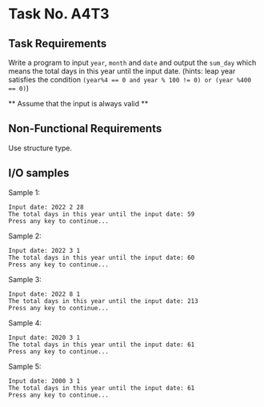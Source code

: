 # Task No. A4T3

## Task Requirements
Write a program to input `year`, `month` and `date` and output the `sum_day` which means the total days in this year until the input date. (hints: leap year satisfies the condition `(year%4 == 0 and year % 100 != 0) or (year %400 == 0)`)

** Assume that the input is always valid **

## Non-Functional Requirements

Use structure type.

## I/O samples

Sample 1:
```
Input date: 2022 2 28
The total days in this year until the input date: 59
Press any key to continue...
```

Sample 2:
```
Input date: 2022 3 1
The total days in this year until the input date: 60
Press any key to continue...
```

Sample 3:
```
Input date: 2022 8 1
The total days in this year until the input date: 213
Press any key to continue...
```

Sample 4:
```
Input date: 2020 3 1
The total days in this year until the input date: 61
Press any key to continue...
```

Sample 5:
```
Input date: 2000 3 1
The total days in this year until the input date: 61
Press any key to continue...
```

